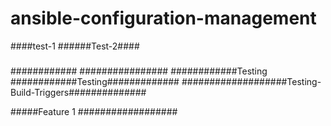 # ansible-configuration-management

####test-1
######Test-2####
#####
############
################
############Testing
############Testing#############
###################Testing-Build-Triggers##############


#####Feature 1
##################


